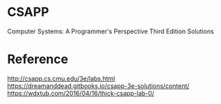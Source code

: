 # CSAPP
Computer Systems: A Programmer's Perspective Third Edition Solutions

# Reference
http://csapp.cs.cmu.edu/3e/labs.html
https://dreamanddead.gitbooks.io/csapp-3e-solutions/content/
https://wdxtub.com/2016/04/16/thick-csapp-lab-0/